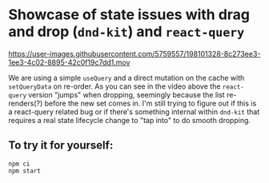 # Showcase of state issues with drag and drop (`dnd-kit`) and `react-query`



https://user-images.githubusercontent.com/5759557/198101328-8c273ee3-1ee3-4c02-8895-42c0f19c7dd1.mov

We are using a simple `useQuery` and a direct mutation on the cache with `setQueryData` on re-order. As you can see in the video above the `react-query` version "jumps" when dropping, seemingly because the list re-renders(?) before the new set comes in. I'm still trying to figure out if this is a react-query related bug or if there's something internal within `dnd-kit` that requires a real state lifecycle change to "tap into" to do smooth dropping.

## To try it for yourself:

```
npm ci
npm start
```

